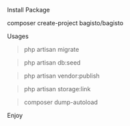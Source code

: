 Install Package

 composer create-project bagisto/bagisto
 
 Usages
 
 > php artisan migrate
 
 > php artisan db:seed
 
 > php artisan vendor:publish
 
 > php artisan storage:link
 
 > composer dump-autoload
 
 Enjoy
